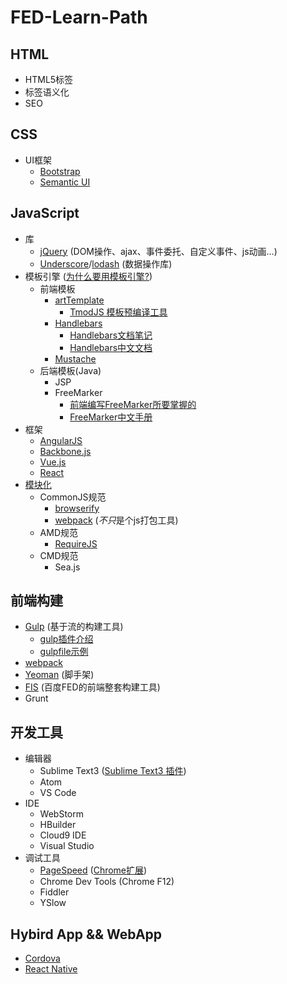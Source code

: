 # FED-Learn-Path

## HTML
- HTML5标签
- 标签语义化
- SEO

## CSS
- UI框架
    + [Bootstrap](http://getbootstrap.com/)
    + [Semantic UI](http://www.semantic-ui.com/)
    
## JavaScript
- 库
    + [jQuery](http://jquery.com/) (DOM操作、ajax、事件委托、自定义事件、js动画...)
    + [Underscore](http://underscorejs.org/)/[lodash](http://lodash.com/) (数据操作库)
- 模板引擎 ([为什么要用模板引擎?](https://github.com/aui/tmodjs/blob/master/doc/why-tmodjs.md))
    + 前端模板
        * [artTemplate](https://github.com/aui/artTemplate)
            - [TmodJS 模板预编译工具](https://github.com/aui/tmodjs)
        * [Handlebars](http://handlebarsjs.com/)
            - [Handlebars文档笔记](www.ghostchina.com/handlebars-wen-dang-bi-ji/)
            - [Handlebars中文文档](http://segmentfault.com/a/1190000000342636)
        * [Mustache](https://github.com/janl/mustache.js)
    + 后端模板(Java)
        * JSP
        * FreeMarker
            - [前端编写FreeMarker所要掌握的](http://handyxuefeng.blog.163.com/blog/static/454521722013102055546118/)
            - [FreeMarker中文手册](FreeMarker_Manual_zh_CN.pdf)
- 框架
    + [AngularJS](https://angular.io/)
    + [Backbone.js](http://backbonejs.org/)
    + [Vue.js](http://vuejs.org/)
    + [React](http://facebook.github.io/react/)
- [模块化](http://www.ruanyifeng.com/blog/2012/10/javascript_module.html)
    + CommonJS规范
        * [browserify](http://browserify.org/)
        * [webpack](http://webpack.github.io/) (*不只*是个js打包工具)
    + AMD规范
        * [RequireJS](http://www.requirejs.org/)
    + CMD规范
        * Sea.js
## 前端构建
- [Gulp](http://gulpjs.com/) (基于流的构建工具)
    + [gulp插件介绍](http://colobu.com/2014/11/17/gulp-plugins-introduction/)
    + [gulpfile示例](https://github.com/blade254353074/eg.browserify/blob/master/gulpfile.js)
- [webpack](http://webpack.github.io/)
- [Yeoman](http://yeoman.io/) (脚手架)
- [FIS](http://fis.baidu.com/) (百度FED的前端整套构建工具)
- Grunt

## 开发工具
- 编辑器
    + Sublime Text3 ([Sublime Text3 插件](SublimeText.md))
    + Atom
    + VS Code
- IDE
    + WebStorm
    + HBuilder
    + Cloud9 IDE
    + Visual Studio
- 调试工具
    + [PageSpeed](https://developers.google.com/speed/pagespeed/) ([Chrome扩展](https://chrome.google.com/webstore/search/pagespeed%20insight?hl=zh-CN&_category=extensions))
    + Chrome Dev Tools (Chrome F12)
    + Fiddler
    + YSlow

## Hybird App && WebApp
+ [Cordova](http://cordova.apache.org/)
+ [React Native](http://facebook.github.io/react-native/docs/getting-started.html)
